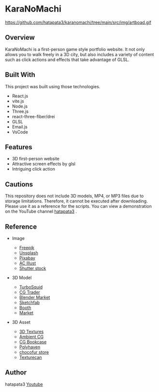 # KaraNoMachi

https://github.com/hatapata3/karanomachi/tree/main/src/img/artboad.gif

## Overview
KaraNoMachi is a first-person game style portfolio website.
It not only allows you to walk freely in a 3D city, but also includes a variety of content such as click actions and effects that take advantage of GLSL.

## Built With
This project was built using those technologies.

- React.js
- vite.js
- Node.js
- Three.js
- react-three-fiber/drei
- GLSL
- Email.js
- VsCode

## Features
- 3D first-person website
- Attractive screen effects by glsl
- Intriguing click action

## Cautions
This repository does not include 3D models, MP4, or MP3 files due to storage limitations. Therefore, it cannot be executed after downloading. Please use it as a reference for the scripts.
You can view a demonstration on the YouTube channel [hatapata3](https://www.youtube.com/watch?v=kq6uFXrKdGQ) .

## Reference
- Image
    - [Freepik](https://www.freepik.com/)
    - [Unsplash](https://unsplash.com/)
    - [Pixabay](https://pixabay.com/)
    - [AC Illust](https://www.ac-illust.com/)
    - [Shutter stock](https://www.shutterstock.com/)

- 3D Model
    - [TurboSquid](https://www.turbosquid.com/)
    - [CG Trader](https://www.cgtrader.com/)
    - [Blender Market](https://blendermarket.com/)
    - [Sketchfab](https://sketchfab.com/)
    - [Booth](https://booth.pm/)
    - [Market](https://market.pmnd.rs/)

- 3D Asset
    - [3D Textures](https://3dtextures.me/)
    - [Ambient CG](https://ambientcg.com/)
    - [CG Bookcase](https://www.cgbookcase.com/)
    - [Polyhaven](https://polyhaven.com/)
    - [chocofur store](https://store.chocofur.com/)
    - [Texturecan](https://www.texturecan.com/)

## Author
hatapata3
[Youtube](https://www.youtube.com/@hatapata3)